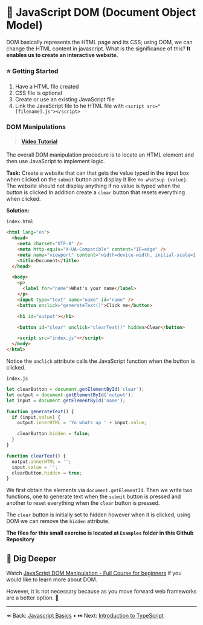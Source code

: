 # 📜 JavaScript DOM (Document Object Model)

DOM basically represents the HTML page and its CSS; using DOM, we can change the HTML content in javascript. What is the significance of this? **It enables us to create an interactive website.**

### ⭐ Getting Started

1.  Have a HTML file created
2.  CSS file is optional
3.  Create or use an existing JavaScript file
4.  Link the JavaScript file to he HTML file with `<script src="[filename].js"></script>
`

### DOM Manipulations

> #### [Video Tutorial](https://www.youtube.com/watch?v=jmPgo2lyoLY)

The overall DOM manipulation procedure is to locate an HTML element and then use JavaScript to implement logic.

**Task:** Create a website that can that gets the value typed in the input box when clicked on the `submit` button and display it like `Yo whatsup {value}`. The website should not display anything if no value is typed when the button is clicked In addition create a `clear` button that resets everything when clicked.

**Solution:**

`index.html`

```html
<html lang="en">
  <head>
    <meta charset="UTF-8" />
    <meta http-equiv="X-UA-Compatible" content="IE=edge" />
    <meta name="viewport" content="width=device-width, initial-scale=1.0" />
    <title>Document</title>
  </head>

  <body>
    <p>
      <label for="name">What's your name</label>
    </p>
    <input type="text" name="name" id="name" />
    <button onclick="generateText()">Click me</button>

    <h1 id="output"></h1>

    <button id="clear" onclick="clearText()" hidden>Clear</button>

    <script src="index.js"></script>
  </body>
</html>
```

Notice the `onclick` attribute calls the JavaScript function when the button is clicked.

`index.js`

```javascript
let clearButton = document.getElementById('clear');
let output = document.getElementById('output');
let input = document.getElementById('name');

function generateText() {
  if (input.value) {
    output.innerHTML = 'Yo whats up ' + input.value;

    clearButton.hidden = false;
  }
}

function clearText() {
  output.innerHTML = '';
  input.value = '';
  clearButton.hidden = true;
}
```

We first obtain the elements via `document.getElementId`. Then we write two functions, one to generate text when the `submit` button is pressed and another to reset everything when the `clear` button is pressed.

The `clear` button is initially set to hidden however when it is clicked, using DOM we can remove the `hidden` attribute.

**The files for this small exercise is located at `Examples` folder in this Github Repository**

## 🤿 Dig Deeper

Watch [JavaScript DOM Manipulation - Full Course for beginners](https://www.youtube.com/watch?v=5fb2aPlgoys) if you would like to learn more about DOM.

However, it is not necessary because as you move forward web frameworks are a better option. 🫡

----
⏪ Back: [Javascript Basics](./JAVASCRIPT_BASICS.md) • ⏭️ Next: [Introduction to TypeScript](../typescript/FAMILIARIZETYPESCRIPT.md)
